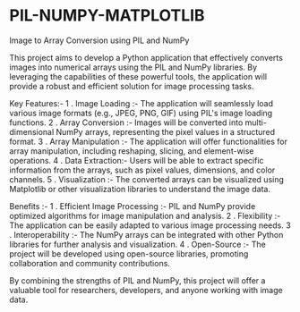 # PIL-NUMPY-MATPLOTLIB
Image to Array Conversion using PIL and NumPy

This project aims to develop a Python application that effectively converts images into numerical arrays using the PIL and NumPy libraries. By leveraging the capabilities of these powerful tools, the application will provide a robust and efficient solution for image processing tasks.


Key Features:-
 1 . Image Loading :- The application will seamlessly load various image formats (e.g., JPEG, PNG, GIF) using PIL's image loading 
     functions.
 2 . Array Conversion :- Images will be converted into multi-dimensional NumPy arrays, representing the pixel values in a structured 
     format.
 3 . Array Manipulation :- The application will offer functionalities for array manipulation, including reshaping, slicing, and 
     element-wise operations.
 4 . Data Extraction:- Users will be able to extract specific information from the arrays, such as pixel values, dimensions, and color 
     channels.
 5 . Visualization :- The converted arrays can be visualized using Matplotlib or other visualization libraries to understand the image 
     data.

Benefits :- 
 1 . Efficient Image Processing :- PIL and NumPy provide optimized algorithms for image manipulation and analysis.
 2 . Flexibility :- The application can be easily adapted to various image processing needs.
 3 . Interoperability :- The NumPy arrays can be integrated with other Python libraries for further analysis and visualization.
 4 . Open-Source :- The project will be developed using open-source libraries, promoting collaboration and community contributions.

By combining the strengths of PIL and NumPy, this project will offer a valuable tool for researchers, developers, and anyone working with image data.

